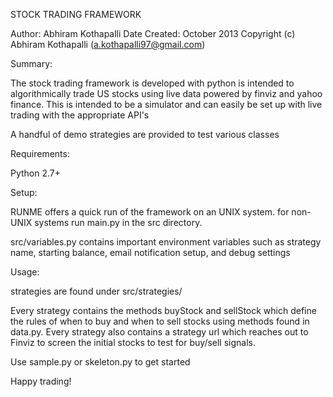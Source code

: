 STOCK TRADING FRAMEWORK

Author: Abhiram Kothapalli
Date Created: October 2013
Copyright (c) Abhiram Kothapalli (a.kothapalli97@gmail.com)

Summary:

The stock trading framework is developed with python is intended to algorithmically trade US stocks using live data powered by finviz and yahoo finance. This is intended to be a simulator and can easily be set up with live trading with the appropriate API's

A handful of demo strategies are provided to test various classes

Requirements:

Python 2.7+

Setup:

RUNME offers a quick run of the framework on an UNIX system. for non-UNIX systems run main.py in the src directory.

src/variables.py contains important environment variables such as strategy name, starting balance, email notification setup, and debug settings

Usage:

strategies are found under src/strategies/

Every strategy contains the methods buyStock and sellStock which define the rules of when to buy and when to sell stocks using methods found in data.py. Every strategy also contains a strategy url which reaches out to Finviz to screen the initial stocks to test for buy/sell signals.

Use sample.py or skeleton.py to get started

Happy trading!



